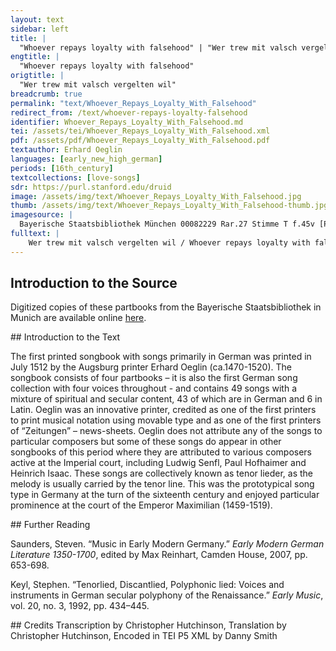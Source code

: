 ```yaml
---
layout: text
sidebar: left
title: |
  "Whoever repays loyalty with falsehood" | "Wer trew mit valsch vergelten wil"
engtitle: |
  "Whoever repays loyalty with falsehood"
origtitle: |
  "Wer trew mit valsch vergelten wil"
breadcrumb: true
permalink: "text/Whoever_Repays_Loyalty_With_Falsehood"
redirect_from: /text/whoever-repays-loyalty-falsehood
identifier: Whoever_Repays_Loyalty_With_Falsehood.md
tei: /assets/tei/Whoever_Repays_Loyalty_With_Falsehood.xml
pdf: /assets/pdf/Whoever_Repays_Loyalty_With_Falsehood.pdf
textauthor: Erhard Oeglin
languages: [early_new_high_german]
periods: [16th_century]
textcollections: [love-songs]
sdr: https://purl.stanford.edu/druid 
image: /assets/img/text/Whoever_Repays_Loyalty_With_Falsehood.jpg
thumb: /assets/img/text/Whoever_Repays_Loyalty_With_Falsehood-thumb.jpg
imagesource: |
  Bayerische Staatsbibliothek München 00082229 Rar.27 Stimme T f.45v [Public Domain]
fulltext: |
    Wer trew mit valsch vergelten wil / Whoever repays loyalty with falsehood, der hat das spil / has lost the game in aller wellt mit recht verloren / for all to see, and with good reason, und kündt er schiessen noch sovil / and if he could shoot even more, er trifft kayn zil / he still wouldn’t hit a target: ich wolt es gult im seine oren / I’d hope that it costs him his ears. prauch allen fleis / er wird mit solcher weys / No matter how hard he tries, der khegel nit vil scheiben / er hat kain glückh / he won't hit many pins weyl er solch tückh thůt treyben. because he acts so wickedly. Ich hann zwar lanng auff das gewart / I’ve indeed waited a long time ob er ayn fart / for him to someday trew gůttat wurd noch recht erkennen / correctly understand loyalty and integrity, die mich můß ewig rewen hart / which will pain me sorely forever. hyetz woll erspart / Now spared this ein närrin můß ich mich selbs nennen / I must call myself a foolish woman. will suchen weg / I want to find a way damit ich füran pfleg / to ensure der rue unnd mich verhüte / a quiet life from now on and keep myself away vor solchem gwin / from such a reward; das ist mein sin und gmüte. this is my mind and intention. Will mich wol schicken recht darein / I will resign myself to this und mercken feyn / and remember wie er sich than hat gen mir halten / how he acted towards me; verschlossen ist das hertze mein / my heart is closed off from him recht wye ayn schreyn / just like a chest; vor im wil mein selbs walten / I’ll take care of myself, ob kem ayn not / in case I risk das ich nit fall in spot / being ridiculed; [in the case] that people say von im wer ich verlassen / it was him who left me! verstee gantz wol / I truly know das ich mich sol / sein massen. that I should stay away from him. 
--- 
```

## Introduction to the Source 
<p>Digitized copies of these partbooks from the Bayerische Staatsbibliothek in Munich are available online <a href="https://stimmbuecher.digitale-sammlungen.de//view?id=bsb00082229">here</a>.</p>
## Introduction to the Text 
<p>The first printed songbook with songs primarily in German was printed in July 1512 by the Augsburg printer Erhard Oeglin (ca.1470-1520). The songbook consists of four partbooks – it is also the first German song collection with four voices throughout - and contains 49 songs with a mixture of spiritual and secular content, 43 of which are in German and 6 in Latin. Oeglin was an innovative printer, credited as one of the first printers to print musical notation using movable type and as one of the first printers of “Zeitungen” – news-sheets. Oeglin does not attribute any of the songs to particular composers but some of these songs do appear in other songbooks of this period where they are attributed to various composers active at the Imperial court, including Ludwig Senfl, Paul Hofhaimer and Heinrich Isaac. These songs are collectively known as tenor lieder, as the melody is usually carried by the tenor line. This was the prototypical song type in Germany at the turn of the sixteenth century and enjoyed particular prominence at the court of the Emperor Maximilian (1459-1519).</p>
## Further Reading 
<p>Saunders, Steven. “Music in Early Modern Germany.” <em>Early Modern German Literature 1350-1700</em>, edited by Max Reinhart, Camden House, 2007, pp. 653-698.</p> <p>Keyl, Stephen. “Tenorlied, Discantlied, Polyphonic lied: Voices and instruments in German secular polyphony of the Renaissance.” <em>Early Music</em>, vol. 20, no. 3, 1992, pp. 434–445.</p>
## Credits
Transcription by Christopher Hutchinson, Translation by Christopher Hutchinson, Encoded in TEI P5 XML by Danny Smith
